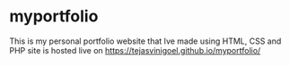 # myportfolio
This is my personal portfolio website that Ive made using HTML, CSS and PHP
site is hosted live on https://tejasvinigoel.github.io/myportfolio/
